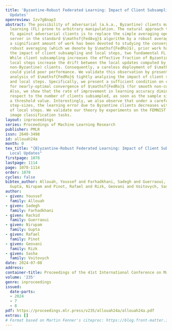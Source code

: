 ```yaml
---
title: 'Byzantine-Robust Federated Learning: Impact of Client Subsampling and Local
  Updates'
openreview: Izv7gBnap3
abstract: The possibility of adversarial (a.k.a., Byzantine) clients makes federated
  learning (FL) prone to arbitrary manipulation. The natural approach to robustify
  FL against adversarial clients is to replace the simple averaging operation at the
  server in the standard $\mathsf{FedAvg}$ algorithm by a robust averaging rule. While
  a significant amount of work has been devoted to studying the convergence of federated
  robust averaging (which we denote by $\mathsf{FedRo}$), prior work has largely ignored
  the impact of client subsampling and local steps, two fundamental FL characteristics.
  While client subsampling increases the effective fraction of Byzantine clients,
  local steps increase the drift between the local updates computed by honest (i.e.,
  non-Byzantine) clients. Consequently, a careless deployment of $\mathsf{FedRo}$
  could yield poor performance. We validate this observation by presenting an in-depth
  analysis of $\mathsf{FedRo}$ tightly analyzing the impact of client subsampling
  and local steps. Specifically, we present a sufficient condition on client subsampling
  for nearly-optimal convergence of $\mathsf{FedRo}$ (for smooth non-convex loss).
  Also, we show that the rate of improvement in learning accuracy diminishes with
  respect to the number of clients subsampled, as soon as the sample size exceeds
  a threshold value. Interestingly, we also observe that under a careful choice of
  step-sizes, the learning error due to Byzantine clients decreases with the number
  of local steps. We validate our theory by experiments on the FEMNIST and CIFAR-$10$
  image classification tasks.
layout: inproceedings
series: Proceedings of Machine Learning Research
publisher: PMLR
issn: 2640-3498
id: allouah24a
month: 0
tex_title: "{B}yzantine-Robust Federated Learning: Impact of Client Subsampling and
  Local Updates"
firstpage: 1078
lastpage: 1114
page: 1078-1114
order: 1078
cycles: false
bibtex_author: Allouah, Youssef and Farhadkhani, Sadegh and Guerraoui, Rachid and
  Gupta, Nirupam and Pinot, Rafael and Rizk, Geovani and Voitovych, Sasha
author:
- given: Youssef
  family: Allouah
- given: Sadegh
  family: Farhadkhani
- given: Rachid
  family: Guerraoui
- given: Nirupam
  family: Gupta
- given: Rafael
  family: Pinot
- given: Geovani
  family: Rizk
- given: Sasha
  family: Voitovych
date: 2024-07-08
address:
container-title: Proceedings of the 41st International Conference on Machine Learning
volume: '235'
genre: inproceedings
issued:
  date-parts:
  - 2024
  - 7
  - 8
pdf: https://proceedings.mlr.press/v235/allouah24a/allouah24a.pdf
extras: []
# Format based on Martin Fenner's citeproc: https://blog.front-matter.io/posts/citeproc-yaml-for-bibliographies/
---
```

